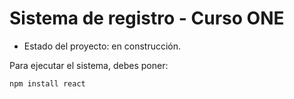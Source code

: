 <h1>Sistema de registro - Curso ONE</h1>

- Estado del proyecto: en construcción.

Para ejecutar el sistema, debes poner:

```npm install react```
